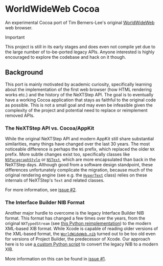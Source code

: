 # WorldWideWeb Cocoa

An experimental Cocoa port of Tim Berners-Lee's original [WorldWideWeb](https://en.wikipedia.org/wiki/WorldWideWeb) web browser.

> [!IMPORTANT]
> This project is still in its early stages and does even not compile yet due to the large number of to-be-ported legacy APIs. Anyone interested is highly encouraged to explore the codebase and hack on it though.

## Background

This port is mainly motivated by academic curiosity, specifically learning about the implementation of the first web browser (how HTML rendering works etc.) and the history of the NeXTStep API. The goal is to eventually have a working Cocoa application that stays as faithful to the original code as possible. This is not a small goal and may even be infeasible given the complexity of the project and potential need to replace or reimplement removed APIs.

### The NeXTStep API vs. Cocoa/AppKit

While the original NeXTStep API and modern AppKit still share substantial similarities, many things have changed over the last 30 years. The most noticeable difference is perhaps the `NS` prefix, which replaced the older `NX` prefix. More subtle changes exist too, specifically classes like [`NSParagraphStyle`](https://developer.apple.com/documentation/uikit/nsparagraphstyle?language=objc) or [`NSText`](https://developer.apple.com/documentation/appkit/nstext), which are more encapsulated than back in the NeXTStep days. Although good from a software design standpoint, these differences unfortunately complicate the migration, because much of the original rendering engine (see e.g. the [`HyperText`](https://github.com/fwcd/worldwideweb-cocoa/blob/8418220bc109a5ae43c257f94e9a74f3dd141534/WorldWideWeb/HyperText.m) class) relies on these internals of NeXTStep's `Text` and related classes.

For more information, see [issue #2](https://github.com/fwcd/worldwideweb-cocoa/issues/2).

### The Interface Builder NIB Format

Another major hurdle to overcome is the legacy Interface Builder NIB format. This format has changed a few times over the years, from the original `NXTypedStream` (see [this Python reimplementation](https://github.com/dgelessus/python-typedstream)) to the modern XML-based XIB format. While Xcode is capable of reading older versions of the XML-based format, the [`WorldWideWeb.nib`](https://github.com/fwcd/worldwideweb-cocoa/tree/4276fe7bd1e70c24a6d70fc96a13e06aa5f6fc67/WorldWideWeb/WorldWideWeb.nib) turned out to be too old even for versions of Project Builder, the predecessor of Xcode. Our approach here is to use [a custom Python script](Scripts/convert-nib-to-xib) to convert the legacy NIB to a modern XIB.

More information on this can be found in [issue #1](https://github.com/fwcd/worldwideweb-cocoa/issues/1).
